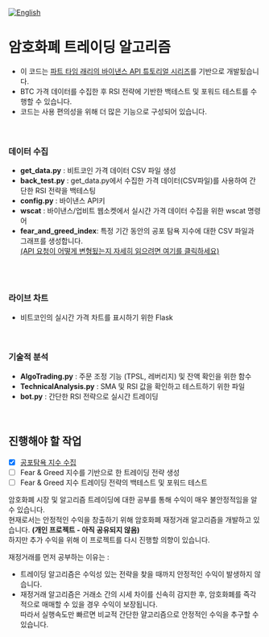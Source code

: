 [![English](https://img.shields.io/badge/lang-English-blue.svg)](https://github.com/juho-creator/Crypto_AlgoTrading/blob/master/README.md)

# 암호화폐 트레이딩 알고리즘

- 이 코드는 [파트 타임 래리의 바이낸스 API 튜토리얼 시리즈](https://www.youtube.com/watch?v=rvhnz1yBHgQ&list=PLvzuUVysUFOuB1kJQ3S2G-nB7_nHhD7Ay)를 기반으로 개발됬습니다.
- BTC 가격 데이터를 수집한 후 RSI 전략에 기반한 백테스트 및 포워드 테스트를 수행할 수 있습니다.
- 코드는 사용 편의성을 위해 더 많은 기능으로 구성되어 있습니다.</br></br></br>

### 데이터 수집
- **get_data.py** : 비트코인 가격 데이터 CSV 파일 생성
- **back_test.py** : get_data.py에서 수집한 가격 데이터(CSV파일)를 사용하여 간단한 RSI 전략을 백테스팅
- **config.py** : 바이낸스 API키 
- **wscat** : 바이낸스/업비트 웹소켓에서 실시갼 가격 데이터 수집을 위한 wscat 명령어
- **fear_and_greed_index**: 특정 기간 동안의 공포 탐욕 지수에 대한 CSV 파일과 그래프를 생성합니다. </br>
[(API 요청이 어떻게 변형됬는지 자세히 읽으려면 여기를 클릭하세요)](https://github.com/juho-creator/Crypto_AlgoTrading/blob/master/README.modified-api.KR.md)

</br></br>

### 라이브 차트
 - 비트코인의 실시간 가격 차트를 표시하기 위한 Flask
</br></br></br>

### 기술적 분석
- **AlgoTrading.py** : 주문 조정 기능 (TPSL, 레버리지) 및 잔액 확인을 위한 함수
- **TechnicalAnalysis.py** : SMA 및 RSI 값을 확인하고 테스트하기 위한 파일
- **bot.py** : 간단한 RSI 전략으로 실시간 트레이딩
</br></br></br>

## 진행해야 할 작업
- [X] [공포탐욕 지수 수집](https://github.com/juho-creator/fear_greed/blob/main/dataCreator.py)
- [ ] Fear & Greed 지수를 기반으로 한 트레이딩 전략 생성
- [ ] Fear & Greed 지수 트레이딩 전략의 백테스트 및 포워드 테스트

암호화폐 시장 및 알고리즘 트레이딩에 대한 공부를 통해 수익이 매우 불안정적임을 알 수 있습니다. </br>
현재로서는 안정적인 수익을 창출하기 위해 암호화폐 재정거래 알고리즘을 개발하고 있습니다. **(개인 프로젝트 - 아직 공유되지 않음)** </br>
하지만 추가 수익을 위해 이 프로젝트를 다시 진행할 의향이 있습니다. </br>

 재정거래를 먼저 공부하는 이유는 :
- 트레이딩 알고리즘은 수익성 있는 전략을 찾을 때까지 안정적인 수익이 발생하지 않습니다.
- 재정거래 알고리즘은 거래소 간의 시세 차이를 신속히 감지한 후, 암호화폐를 즉각적으로 매매할 수 있을 경우 수익이 보장됩니다.</br>
따라서 실행속도만 빠르면 비교적 간단한 얄고리즘으로 안정적인 수익을 추구할 수 있습니다.
